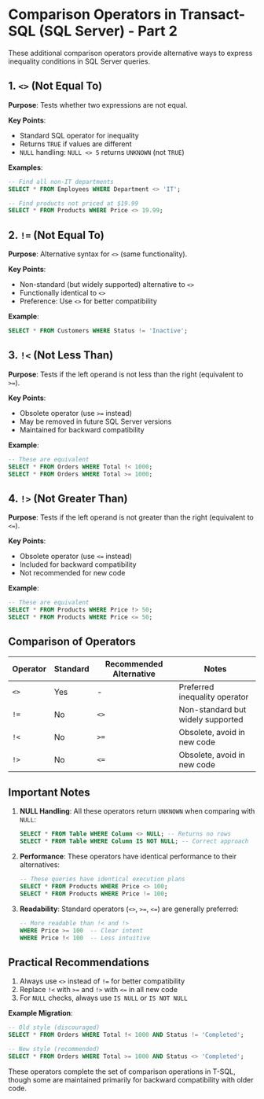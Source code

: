 # **Comparison Operators in Transact-SQL (SQL Server) - Part 2**

These additional comparison operators provide alternative ways to express inequality conditions in SQL Server queries.

## **1. `<>` (Not Equal To)**
**Purpose**: Tests whether two expressions are not equal.

**Key Points**:
- Standard SQL operator for inequality
- Returns `TRUE` if values are different
- `NULL` handling: `NULL <> 5` returns `UNKNOWN` (not `TRUE`)

**Examples**:
```sql
-- Find all non-IT departments
SELECT * FROM Employees WHERE Department <> 'IT';

-- Find products not priced at $19.99
SELECT * FROM Products WHERE Price <> 19.99;
```

## **2. `!=` (Not Equal To)**
**Purpose**: Alternative syntax for `<>` (same functionality).

**Key Points**:
- Non-standard (but widely supported) alternative to `<>`
- Functionally identical to `<>`
- Preference: Use `<>` for better compatibility

**Example**:
```sql
SELECT * FROM Customers WHERE Status != 'Inactive';
```

## **3. `!<` (Not Less Than)**
**Purpose**: Tests if the left operand is not less than the right (equivalent to `>=`).

**Key Points**:
- Obsolete operator (use `>=` instead)
- May be removed in future SQL Server versions
- Maintained for backward compatibility

**Example**:
```sql
-- These are equivalent
SELECT * FROM Orders WHERE Total !< 1000;
SELECT * FROM Orders WHERE Total >= 1000;
```

## **4. `!>` (Not Greater Than)**
**Purpose**: Tests if the left operand is not greater than the right (equivalent to `<=`).

**Key Points**:
- Obsolete operator (use `<=` instead)
- Included for backward compatibility
- Not recommended for new code

**Example**:
```sql
-- These are equivalent
SELECT * FROM Products WHERE Price !> 50;
SELECT * FROM Products WHERE Price <= 50;
```

## **Comparison of Operators**

| Operator | Standard | Recommended Alternative | Notes |
|----------|----------|-------------------------|-------|
| `<>` | Yes | - | Preferred inequality operator |
| `!=` | No | `<>` | Non-standard but widely supported |
| `!<` | No | `>=` | Obsolete, avoid in new code |
| `!>` | No | `<=` | Obsolete, avoid in new code |

## **Important Notes**
1. **NULL Handling**: All these operators return `UNKNOWN` when comparing with `NULL`:
   ```sql
   SELECT * FROM Table WHERE Column <> NULL; -- Returns no rows
   SELECT * FROM Table WHERE Column IS NOT NULL; -- Correct approach
   ```

2. **Performance**: These operators have identical performance to their alternatives:
   ```sql
   -- These queries have identical execution plans
   SELECT * FROM Products WHERE Price <> 100;
   SELECT * FROM Products WHERE Price != 100;
   ```

3. **Readability**: Standard operators (`<>`, `>=`, `<=`) are generally preferred:
   ```sql
   -- More readable than !< and !>
   WHERE Price >= 100  -- Clear intent
   WHERE Price !< 100  -- Less intuitive
   ```

## **Practical Recommendations**
1. Always use `<>` instead of `!=` for better compatibility
2. Replace `!<` with `>=` and `!>` with `<=` in all new code
3. For `NULL` checks, always use `IS NULL` or `IS NOT NULL`

**Example Migration**:
```sql
-- Old style (discouraged)
SELECT * FROM Orders WHERE Total !< 1000 AND Status != 'Completed';

-- New style (recommended)
SELECT * FROM Orders WHERE Total >= 1000 AND Status <> 'Completed';
```

These operators complete the set of comparison operations in T-SQL, though some are maintained primarily for backward compatibility with older code.
